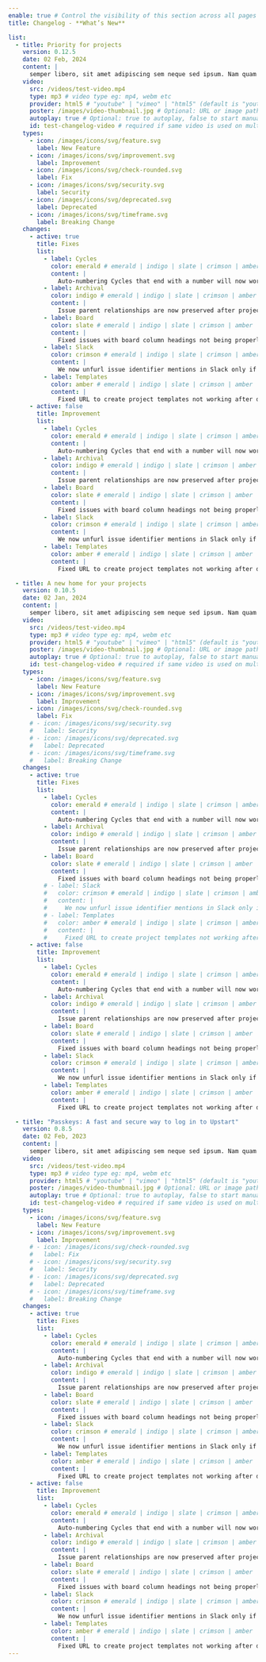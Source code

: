 ```yaml
---
enable: true # Control the visibility of this section across all pages where it is used
title: Changelog - **What’s New**

list:
  - title: Priority for projects
    version: 0.12.5
    date: 02 Feb, 2024
    content: |
      semper libero, sit amet adipiscing sem neque sed ipsum. Nam quam nunc, blandit vel, luctus pulvinar, hendrerit id, lorem. Maecenas nec odio et ante tincidunt tempus. Donec vitae sapien ut libero venenatis faucibus. Nullam quis ante. Etiam sit amet orci eget eros faucibus tincidunt. Duis leo. Sed fringilla mauris sit amet nibh. Donec sodales sagittis magna. Sed consequat, leo eget bibendum sodales, augue velit
    video:
      src: /videos/test-video.mp4
      type: mp3 # video type eg: mp4, webm etc
      provider: html5 # "youtube" | "vimeo" | "html5" (default is "youtube")
      poster: /images/video-thumbnail.jpg # Optional: URL or image path for video thumbnail
      autoplay: true # Optional: true to autoplay, false to start manually (default is false)
      id: test-changelog-video # required if same video is used on multiple time on same page
    types:
      - icon: /images/icons/svg/feature.svg
        label: New Feature
      - icon: /images/icons/svg/improvement.svg
        label: Improvement
      - icon: /images/icons/svg/check-rounded.svg
        label: Fix
      - icon: /images/icons/svg/security.svg
        label: Security
      - icon: /images/icons/svg/deprecated.svg
        label: Deprecated
      - icon: /images/icons/svg/timeframe.svg
        label: Breaking Change
    changes:
      - active: true
        title: Fixes
        list:
          - label: Cycles
            color: emerald # emerald | indigo | slate | crimson | amber
            content: |
              Auto-numbering Cycles that end with a number will now work in more cases
          - label: Archival
            color: indigo # emerald | indigo | slate | crimson | amber
            content: |
              Issue parent relationships are now preserved after projects are restored from the archive
          - label: Board
            color: slate # emerald | indigo | slate | crimson | amber
            content: |
              Fixed issues with board column headings not being properly truncated
          - label: Slack
            color: crimson # emerald | indigo | slate | crimson | amber
            content: |
              We now unfurl issue identifier mentions in Slack only if the message was posted by a Slack user who is also a user in the Linear workspace
          - label: Templates
            color: amber # emerald | indigo | slate | crimson | amber
            content: |
              Fixed URL to create project templates not working after deprecating roadmap
      - active: false
        title: Improvement
        list:
          - label: Cycles
            color: emerald # emerald | indigo | slate | crimson | amber
            content: |
              Auto-numbering Cycles that end with a number will now work in more cases
          - label: Archival
            color: indigo # emerald | indigo | slate | crimson | amber
            content: |
              Issue parent relationships are now preserved after projects are restored from the archive
          - label: Board
            color: slate # emerald | indigo | slate | crimson | amber
            content: |
              Fixed issues with board column headings not being properly truncated
          - label: Slack
            color: crimson # emerald | indigo | slate | crimson | amber
            content: |
              We now unfurl issue identifier mentions in Slack only if the message was posted by a Slack user who is also a user in the Linear workspace
          - label: Templates
            color: amber # emerald | indigo | slate | crimson | amber
            content: |
              Fixed URL to create project templates not working after deprecating roadmap

  - title: A new home for your projects
    version: 0.10.5
    date: 02 Jan, 2024
    content: |
      semper libero, sit amet adipiscing sem neque sed ipsum. Nam quam nunc, blandit vel, luctus pulvinar, hendrerit id, lorem. Maecenas nec odio et ante tincidunt tempus. Donec vitae sapien ut libero venenatis faucibus. Nullam quis ante.
    video:
      src: /videos/test-video.mp4
      type: mp3 # video type eg: mp4, webm etc
      provider: html5 # "youtube" | "vimeo" | "html5" (default is "youtube")
      poster: /images/video-thumbnail.jpg # Optional: URL or image path for video thumbnail
      autoplay: true # Optional: true to autoplay, false to start manually (default is false)
      id: test-changelog-video # required if same video is used on multiple time on same page
    types:
      - icon: /images/icons/svg/feature.svg
        label: New Feature
      - icon: /images/icons/svg/improvement.svg
        label: Improvement
      - icon: /images/icons/svg/check-rounded.svg
        label: Fix
      # - icon: /images/icons/svg/security.svg
      #   label: Security
      # - icon: /images/icons/svg/deprecated.svg
      #   label: Deprecated
      # - icon: /images/icons/svg/timeframe.svg
      #   label: Breaking Change
    changes:
      - active: true
        title: Fixes
        list:
          - label: Cycles
            color: emerald # emerald | indigo | slate | crimson | amber
            content: |
              Auto-numbering Cycles that end with a number will now work in more cases
          - label: Archival
            color: indigo # emerald | indigo | slate | crimson | amber
            content: |
              Issue parent relationships are now preserved after projects are restored from the archive
          - label: Board
            color: slate # emerald | indigo | slate | crimson | amber
            content: |
              Fixed issues with board column headings not being properly truncated
          # - label: Slack
          #   color: crimson # emerald | indigo | slate | crimson | amber
          #   content: |
          #     We now unfurl issue identifier mentions in Slack only if the message was posted by a Slack user who is also a user in the Linear workspace
          # - label: Templates
          #   color: amber # emerald | indigo | slate | crimson | amber
          #   content: |
          #     Fixed URL to create project templates not working after deprecating roadmap
      - active: false
        title: Improvement
        list:
          - label: Cycles
            color: emerald # emerald | indigo | slate | crimson | amber
            content: |
              Auto-numbering Cycles that end with a number will now work in more cases
          - label: Archival
            color: indigo # emerald | indigo | slate | crimson | amber
            content: |
              Issue parent relationships are now preserved after projects are restored from the archive
          - label: Board
            color: slate # emerald | indigo | slate | crimson | amber
            content: |
              Fixed issues with board column headings not being properly truncated
          - label: Slack
            color: crimson # emerald | indigo | slate | crimson | amber
            content: |
              We now unfurl issue identifier mentions in Slack only if the message was posted by a Slack user who is also a user in the Linear workspace
          - label: Templates
            color: amber # emerald | indigo | slate | crimson | amber
            content: |
              Fixed URL to create project templates not working after deprecating roadmap

  - title: "Passkeys: A fast and secure way to log in to Upstart"
    version: 0.8.5
    date: 02 Feb, 2023
    content: |
      semper libero, sit amet adipiscing sem neque sed ipsum. Nam quam nunc, blandit vel, luctus pulvinar, hendrerit id, lorem. Maecenas nec odio et ante tincidunt tempus. Donec vitae sapien ut libero
    video:
      src: /videos/test-video.mp4
      type: mp3 # video type eg: mp4, webm etc
      provider: html5 # "youtube" | "vimeo" | "html5" (default is "youtube")
      poster: /images/video-thumbnail.jpg # Optional: URL or image path for video thumbnail
      autoplay: true # Optional: true to autoplay, false to start manually (default is false)
      id: test-changelog-video # required if same video is used on multiple time on same page
    types:
      - icon: /images/icons/svg/feature.svg
        label: New Feature
      - icon: /images/icons/svg/improvement.svg
        label: Improvement
      # - icon: /images/icons/svg/check-rounded.svg
      #   label: Fix
      # - icon: /images/icons/svg/security.svg
      #   label: Security
      # - icon: /images/icons/svg/deprecated.svg
      #   label: Deprecated
      # - icon: /images/icons/svg/timeframe.svg
      #   label: Breaking Change
    changes:
      - active: true
        title: Fixes
        list:
          - label: Cycles
            color: emerald # emerald | indigo | slate | crimson | amber
            content: |
              Auto-numbering Cycles that end with a number will now work in more cases
          - label: Archival
            color: indigo # emerald | indigo | slate | crimson | amber
            content: |
              Issue parent relationships are now preserved after projects are restored from the archive
          - label: Board
            color: slate # emerald | indigo | slate | crimson | amber
            content: |
              Fixed issues with board column headings not being properly truncated
          - label: Slack
            color: crimson # emerald | indigo | slate | crimson | amber
            content: |
              We now unfurl issue identifier mentions in Slack only if the message was posted by a Slack user who is also a user in the Linear workspace
          - label: Templates
            color: amber # emerald | indigo | slate | crimson | amber
            content: |
              Fixed URL to create project templates not working after deprecating roadmap
      - active: false
        title: Improvement
        list:
          - label: Cycles
            color: emerald # emerald | indigo | slate | crimson | amber
            content: |
              Auto-numbering Cycles that end with a number will now work in more cases
          - label: Archival
            color: indigo # emerald | indigo | slate | crimson | amber
            content: |
              Issue parent relationships are now preserved after projects are restored from the archive
          - label: Board
            color: slate # emerald | indigo | slate | crimson | amber
            content: |
              Fixed issues with board column headings not being properly truncated
          - label: Slack
            color: crimson # emerald | indigo | slate | crimson | amber
            content: |
              We now unfurl issue identifier mentions in Slack only if the message was posted by a Slack user who is also a user in the Linear workspace
          - label: Templates
            color: amber # emerald | indigo | slate | crimson | amber
            content: |
              Fixed URL to create project templates not working after deprecating roadmap
---
```

